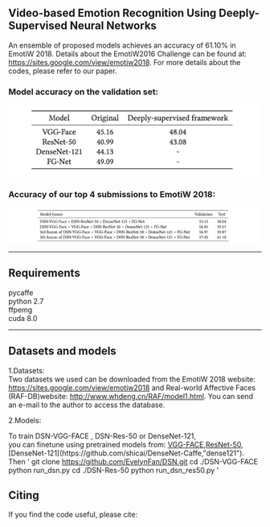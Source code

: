 ## Video-based Emotion Recognition Using Deeply-Supervised Neural Networks 
An ensemble of proposed models achieves an accuracy of 61.10% in EmotiW 2018.  Details about the EmotiW2016 Challenge can be found at: <https://sites.google.com/view/emotiw2018>. For more details about the codes, please refer to our paper.
### Model accuracy on the validation set:
![Model accuracy on the validation set](table.png)
### Accuracy of our top 4 submissions to EmotiW 2018:
![acc](table2.png)

---

## Requirements
pycaffe  
python 2.7  
ffpemg  
cuda 8.0

---

## Datasets and models
1.Datasets:  
Two datasets we used can be downloaded from the EmotiW 2018 website: <https://sites.google.com/view/emotiw2018> and Real-world Affective Faces (RAF-DB)website: <http://www.whdeng.cn/RAF/model1.html>. You can send an e-mail to the author to access the database. 

2.Models:

To train DSN-VGG-FACE , DSN-Res-50 or DenseNet-121,  
you can finetune using pretrained models from: [VGG-FACE](http://www.robots.ox.ac.uk/~vgg/software/vgg_face/, "vggface"),[ResNet-50](https://github.com/KaimingHe/deep-residual-networks,"res50"),[DenseNet-121](https://github.com/shicai/DenseNet-Caffe,"dense121"). Then
'
git clone https://github.com/EvelynFan/DSN.git
cd ./DSN-VGG-FACE
python run_dsn.py
cd ./DSN-Res-50
python run_dsn_res50.py
'




## Citing
If you find the code useful, please cite: